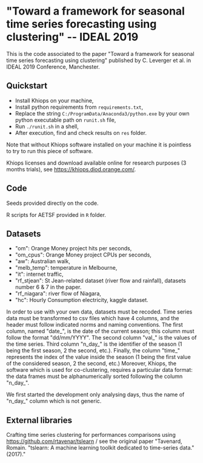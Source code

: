 # "Toward a framework for seasonal time series forecasting using clustering" -- IDEAL 2019

This is the code associated to the paper "Toward a framework for seasonal time
series forecasting using clustering" published by C. Leverger et al. in
IDEAL 2019 Conference, Manchester.

## Quickstart

- Install Khiops on your machine,
- Install python requirements from ```requirements.txt```,
- Replace the string ```C:/ProgramData/Anaconda3/python.exe``` by your own
  python executable path on ```runit.sh``` file,
- Run ```./runit.sh``` in a shell,
- After execution, find and check results on ```res``` folder.

Note that without Khiops software installed on your machine it is pointless to
try to run this piece of software.

Khiops licenses and download available online for research purposes (3 months
trials), see https://khiops.diod.orange.com/.

## Code

Seeds provided directly on the code.

R scripts for AETSF provided in ```R``` folder.

## Datasets

- "om": Orange Money project hits per seconds,
- "om_cpus": Orange Money project CPUs per seconds,
- "aw": Australian walk,
- "melb_temp": temperature in Melbourne,
- "it": internet traffic,
- "rf_stjean": St Jean-related dataset (river flow and rainfall), datasets
  number 6 & 7 in the paper.
- "rf_niagara": river flow of Niagara,
- "hc": Hourly Consumption electricity, kaggle dataset.

In order to use with your own data, datasets must be recoded. Time series data
must be transformed to csv files which have 4 columns, and the header must
follow indicated norms and naming conventions. The first column, named "date\_",
is the date of the current season; this column must follow the format
"dd/mm/YYYY". The second column "val\_" is the values of the time series. Third
column "n\_day\_" is the identifier of the season (1 being the first season, 2
the second, etc.). Finally, the column "time\_" represents the index of the
value inside the season (1 being the first value of the considered season, 2 the
second, etc.) Moreover, Khiops, the software which is used for co-clustering,
requires a particular data format: the data frames must be alphanumerically
sorted following the column "n\_day\_". 

We first started the development only analysing days, thus the name of "n_day_"
column which is not generic. 

## External libraries

Crafting time series clustering for performances comparisons using https://github.com/rtavenar/tslearn / see the original paper "Tavenard, Romain. "tslearn: A machine learning toolkit dedicated to time-series data." (2017)."
